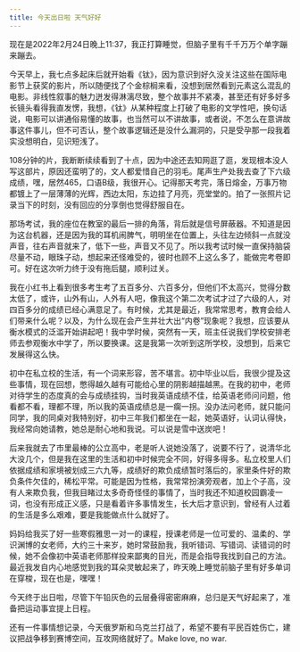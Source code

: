 ```yaml
---
title: 今天出日啦 天气好好
---
```


现在是2022年2月24日晚上11:37，我正打算睡觉，但脑子里有千千万万个单字蹦来蹦去。

今天早上，我七点多起床后就开始看《钛》，因为意识到好久没关注这些在国际电影节上获奖的影片，所以随便找了个金棕榈来看，没想到居然看到元素这么混乱的电影。非线性叙事的魅力迸发得淋漓尽致，整个故事并不紧凑，甚至还有好多好多长镜头看得我直发愣，我想，《钛》从某种程度上打破了电影的文学性吧，换句话说，电影可以讲通俗易懂的故事，也当然可以不讲故事，或者说，不怎么在意讲故事这件事儿，但不可否认，整个故事逻辑还是没什么漏洞的，只是受孕那一段我着实没想明白，见识短浅了。

108分钟的片，我断断续续看到了十点，因为中途还去知网逛了逛，发现根本没人写这部片，原因还蛮明了的，文人都爱惜自己的羽毛。尾声生产处我去查了下六级成绩，嘿，居然465，口语B级，我很开心。记得那天考完，落日熔金，万事万物都镀上了一层薄薄的光辉，西边太阳，东边挂了月亮，亮堂堂的。拍了一张照片记录当下的时刻，没有回应的分享倒也觉得舒服自在。

那场考试，我的座位在教室的最后一排的角落，背后就是信号屏蔽器。不知道是因为这台机器，还是因为我的耳机闹脾气，明明坐在位置上，头往左边倾斜一点就没声音，往右声音就来了，低下一些，声音又不见了。所以我考试时候一直保持脑袋尽量不动，眼珠子动，想起来还怪难受的，彼时也顾不上这么多了，能做完考卷即可。好在这次听力终于没有拖后腿，顺利过关。

我在小红书上看到很多考生考了五百多分、六百多分，但他们不太高兴，觉得分数太低了，或许，山外有山，人外有人吧，像我这个第二次考试才过了六级的人，对四百多分的成绩已经心满意足了。有时候，尤其是最近，我常常思考，教育会给人们带来什么呢？以及，为什么现在会产生并壮大出“内卷”现象呢？我想，应该要从衡水模式的泛滥开始讲起吧！我中学时候，突然有一天，班主任说我们学校安排老师去参观衡水中学了，所以要换课。这是我第一次听到这所学校，没想到，后来它发展得这么快。

初中在私立校的生活，有一个词来形容，苦不堪言。初中毕业以后，我很少提及这些事情，现在回想，憋得越久越有可能给心里的阴影越描越黑。在我的初中，老师对待学生的态度真的会与成绩挂钩，当时我英语成绩不佳，给英语老师问问题，他看都不看，理都不理，所以我的英语成绩总是一瘸一拐。没办法问老师，就只能问同学，我的同桌对我特别好，初中三年我们都坐在一起，她英语好，认词认得快，我经常向她请教，她总是耐心地和我说。可以说是雪中送炭吧！

后来我就去了市里最棒的公立高中，老是听人说她没落了，说要不行了，说清华北大没几个，但是我在这里的生活和初中时候完全不同，好得多得多。私立校里人们依据成绩和家境被划成三六九等，成绩好的欺负成绩暂时落后的，家里条件好的欺负条件欠佳的，稀松平常。可能是因为性格，我常常扮演旁观者，加上个子高，没有人来欺负我，但我目睹过太多奇奇怪怪的事情了，当时我还不知道校园霸凌一词，也没有形成正义感，只是看着许多事情发生，长大后才意识到，曾经有人过着的生活是多么艰难，要是我能做点什么就好了。

妈妈给我买了好一些寒假雅思一对一的课程，授课老师是一位可爱的、温柔的、学识渊博的女老师，大约三十来岁，她时常鼓励我，我听错词、写错词、读错词的时候，她不会像初中英语老师那样投来鄙夷的目光，而是会指导我找到自己的方法。最近我发自内心地感觉到我的耳朵灵敏起来了，昨天晚上睡觉前脑子里有好多单词在穿梭，现在也是，嘿嘿！

今天终于出日啦，尽管下午铅灰色的云层叠得密密麻麻，总归是天气好起来了，准备把运动事宜提上日程。

还有一件事情想记录，今天俄罗斯和乌克兰打战了，希望不要有平民百姓伤亡，建议把战争移到赛博空间，互攻网络就好了。Make love, no war.